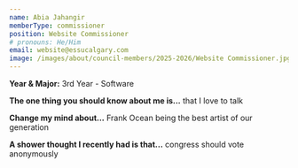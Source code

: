 ```yaml
---
name: Abia Jahangir
memberType: commissioner
position: Website Commissioner
# pronouns: He/Him
email: website@essucalgary.com
image: /images/about/council-members/2025-2026/Website Commissioner.jpg
---
```


**Year & Major:** 3rd Year - Software

**The one thing you should know about me is...** that I love to talk

**Change my mind about...** Frank Ocean being the best artist of our generation

**A shower thought I recently had is that...** congress should vote anonymously
